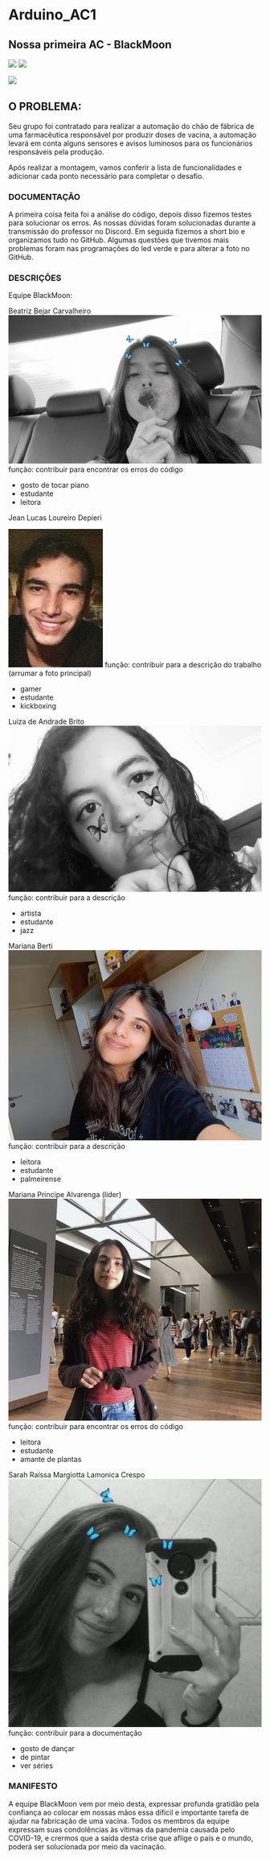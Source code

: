 # Arduino_AC1
## Nossa primeira AC - BlackMoon



![](https://img.shields.io/github/forks/Leoruiz197/Arduino_AC1)
![](https://img.shields.io/github/stars/Leoruiz197/Arduino_AC1)

![](https://media.discordapp.net/attachments/809738991934898219/826544731588657241/unknown.png)

## **O PROBLEMA:** 

Seu grupo foi contratado para realizar a automação do chão de fábrica de uma farmacêutica responsável por produzir doses de vacina, a automação levará em conta alguns sensores e avisos luminosos para os funcionários responsáveis pela produção.

Após realizar a montagem, vamos conferir a lista de funcionalidades e adicionar cada ponto necessário para completar o desafio.

### DOCUMENTAÇÃO
A primeira coisa feita foi a análise do código, depois disso fizemos testes para solucionar os erros. As nossas dúvidas foram solucionadas durante a transmissão do professor no Discord. 
Em seguida fizemos a short bio e organizamos tudo no GitHub.
Algumas questões que tivemos mais problemas foram nas programações do led verde e para alterar a foto no GitHub.

### DESCRIÇÕES
Equipe BlackMoon: 

Beatriz Bejar Carvalheiro
![](https://github.com/blackmoon1RA/Arduino_AC1/blob/main/bia.jpg?raw=true)
função: contribuir para encontrar os erros do código 
- gosto de tocar piano 
- estudante 
- leitora 

Jean Lucas Loureiro Depieri 

![](https://github.com/blackmoon1RA/Arduino_AC1/blob/main/jean.jpg?raw=true)
função: contribuir para a descrição do trabalho (arrumar a foto principal) 
- gamer 
- estudante 
- kickboxing 

Luiza de Andrade Brito
![](https://github.com/blackmoon1RA/Arduino_AC1/blob/main/luiza2.jpg?raw=true)
função: contribuir para a descrição 
- artista 
- estudante 
- jazz 

Mariana Berti
![](https://github.com/blackmoon1RA/Arduino_AC1/blob/main/mariberti.jpg?raw=true)
função: contribuir para a descrição 
- leitora 
- estudante 
- palmeirense 

Mariana Principe Alvarenga (líder)
![](https://github.com/blackmoon1RA/Arduino_AC1/blob/main/mariprincipe.jpg?raw=true)
função: contribuir para encontrar os erros do código
- leitora 
- estudante 
- amante de plantas 

Sarah Raíssa Margiotta Lamonica Crespo 
![](https://github.com/blackmoon1RA/Arduino_AC1/blob/main/sarah.png?raw=true)
função: contribuir para a documentação 
- gosto de dançar 
- de pintar 
- ver séries


### MANIFESTO 
A equipe BlackMoon vem por meio desta, expressar profunda gratidão pela confiança ao colocar em nossas mãos essa difícil e importante tarefa de ajudar na fabricação de uma vacina. Todos os membros da equipe expressam suas condolências às vítimas da pandemia causada pelo COVID-19, e crermos que a saída desta crise que aflige o país e o mundo, poderá ser solucionada por meio da vacinação.
